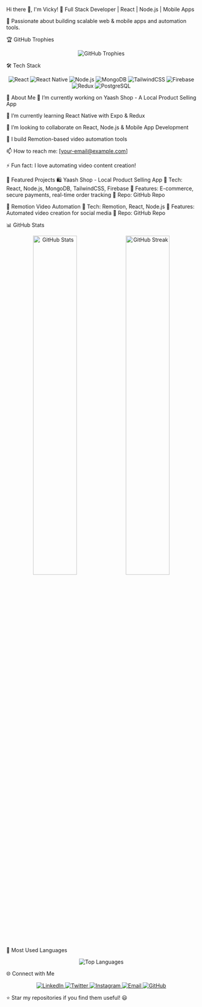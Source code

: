 <!-- Profile Views Counter -->


Hi there 👋, I'm Vicky!
🚀 Full Stack Developer | React | Node.js | Mobile Apps

🌟 Passionate about building scalable web & mobile apps and automation tools.

🏆 GitHub Trophies
<p align="center"> <img src="https://github-profile-trophy.vercel.app/?username=Vicky2122004&theme=onedark&no-frame=true&margin-w=15&column=7" alt="GitHub Trophies" /> </p>
🛠 Tech Stack
<p align="center"> <img src="https://img.shields.io/badge/React-61DAFB?style=for-the-badge&logo=react&logoColor=black" alt="React" /> <img src="https://img.shields.io/badge/React_Native-61DAFB?style=for-the-badge&logo=react&logoColor=black" alt="React Native" /> <img src="https://img.shields.io/badge/Node.js-339933?style=for-the-badge&logo=node.js&logoColor=white" alt="Node.js" /> <img src="https://img.shields.io/badge/MongoDB-47A248?style=for-the-badge&logo=mongodb&logoColor=white" alt="MongoDB" /> <img src="https://img.shields.io/badge/TailwindCSS-38B2AC?style=for-the-badge&logo=tailwind-css&logoColor=white" alt="TailwindCSS" /> <img src="https://img.shields.io/badge/Firebase-FFCA28?style=for-the-badge&logo=firebase&logoColor=black" alt="Firebase" /> <img src="https://img.shields.io/badge/Redux-764ABC?style=for-the-badge&logo=redux&logoColor=white" alt="Redux" /> <img src="https://img.shields.io/badge/PostgreSQL-316192?style=for-the-badge&logo=postgresql&logoColor=white" alt="PostgreSQL" /> </p>
📌 About Me
🔭 I’m currently working on Yaash Shop - A Local Product Selling App

🌱 I’m currently learning React Native with Expo & Redux

🤝 I’m looking to collaborate on React, Node.js & Mobile App Development

🎥 I build Remotion-based video automation tools

📫 How to reach me: [your-email@example.com]

⚡ Fun fact: I love automating video content creation!

📌 Featured Projects
🛍️ Yaash Shop - Local Product Selling App
🔹 Tech: React, Node.js, MongoDB, TailwindCSS, Firebase
🔹 Features: E-commerce, secure payments, real-time order tracking
🔹 Repo: GitHub Repo

🎥 Remotion Video Automation
🔹 Tech: Remotion, React, Node.js
🔹 Features: Automated video creation for social media
🔹 Repo: GitHub Repo

📊 GitHub Stats
<p align="center"> <img width="48%" src="https://github-readme-stats.vercel.app/api?username=Vicky2122004&show_icons=true&theme=radical" alt="GitHub Stats" /> <img width="48%" src="https://github-readme-streak-stats.herokuapp.com/?user=Vicky2122004&theme=radical" alt="GitHub Streak" /> </p>
🌟 Most Used Languages
<p align="center"> <img src="https://github-readme-stats.vercel.app/api/top-langs/?username=Vicky2122004&layout=compact&theme=radical" alt="Top Languages" /> </p>
🌐 Connect with Me
<p align="center"> <a href="https://linkedin.com/in/your-profile" target="_blank"> <img src="https://img.shields.io/badge/LinkedIn-0A66C2?style=for-the-badge&logo=linkedin&logoColor=white" alt="LinkedIn" /> </a> <a href="https://twitter.com/your-profile" target="_blank"> <img src="https://img.shields.io/badge/Twitter-1DA1F2?style=for-the-badge&logo=twitter&logoColor=white" alt="Twitter" /> </a> <a href="https://instagram.com/your-profile" target="_blank"> <img src="https://img.shields.io/badge/Instagram-E4405F?style=for-the-badge&logo=instagram&logoColor=white" alt="Instagram" /> </a> <a href="mailto:your-email@example.com" target="_blank"> <img src="https://img.shields.io/badge/Email-D14836?style=for-the-badge&logo=gmail&logoColor=white" alt="Email" /> </a> <a href="https://github.com/Vicky2122004" target="_blank"> <img src="https://img.shields.io/badge/GitHub-181717?style=for-the-badge&logo=github&logoColor=white" alt="GitHub" /> </a> </p>
⭐ Star my repositories if you find them useful! 😃
